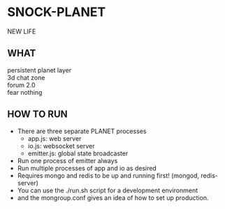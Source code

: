 # SNOCK-PLANET
NEW LIFE

## WHAT
persistent planet layer  
3d chat zone  
forum 2.0  
fear nothing

## HOW TO RUN
* There are three separate PLANET processes
  * app.js: web server
  * io.js: websocket server
  * emitter.js: global state broadcaster
* Run one process of emitter always
* Run multiple processes of app and io as desired
* Requires mongo and redis to be up and running first! (mongod, redis-server)
* You can use the ./run.sh script for a development environment
* and the mongroup.conf gives an idea of how to set up production.
